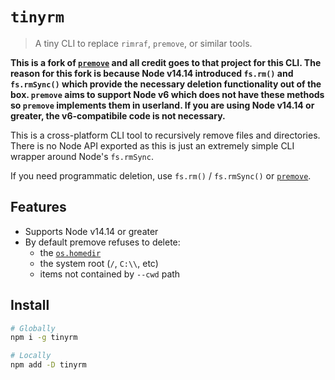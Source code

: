 # `tinyrm`

> A tiny CLI to replace `rimraf`, `premove`, or similar tools.

**This is a fork of [`premove`](https://github.com/lukeed/premove) and all credit goes to that project for this CLI. The reason for this fork is because Node v14.14 introduced `fs.rm()` and `fs.rmSync()` which provide the necessary deletion functionality out of the box. `premove` aims to support Node v6 which does not have these methods so `premove` implements them in userland. If you are using Node v14.14 or greater, the v6-compatibile code is not necessary.**

This is a cross-platform CLI tool to recursively remove files and directories. There is no Node API exported as this is just an extremely simple CLI wrapper around Node's `fs.rmSync`.

If you need programmatic deletion, use `fs.rm()` / `fs.rmSync()` or [`premove`](https://github.com/lukeed/premove).

## Features

- Supports Node v14.14 or greater
- By default premove refuses to delete:
  - the [`os.homedir`](https://nodejs.org/api/os.html#os_os_homedir)
  - the system root (`/`, `C:\\`, etc)
  - items not contained by `--cwd` path

## Install

```sh
# Globally
npm i -g tinyrm

# Locally
npm add -D tinyrm
```
